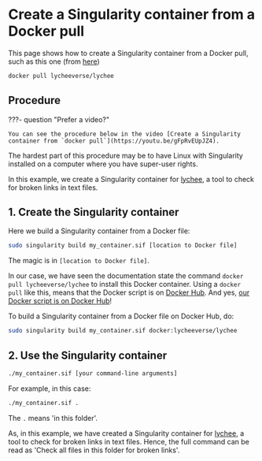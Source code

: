 # Create a Singularity container from a Docker pull

This page shows how to create a Singularity container from a Docker pull,
such as this one (from [here](https://github.com/lycheeverse/lychee?tab=readme-ov-file#docker))

```bash
docker pull lycheeverse/lychee
```

## Procedure

???- question "Prefer a video?"

    You can see the procedure below in the video [Create a Singularity container from `docker pull`](https://youtu.be/gFpRvEUpJZ4).

The hardest part of this procedure may be to have
Linux with Singularity installed on a computer where you have
super-user rights.

In this example, we create a Singularity container
for [lychee](https://github.com/lycheeverse/lychee),
a tool to check for broken links in text files.

## 1. Create the Singularity container

Here we build a Singularity container from a Docker file:

```bash
sudo singularity build my_container.sif [location to Docker file]
```

The magic is in `[location to Docker file]`.

In our case, we have seen the documentation state the command `docker pull lycheeverse/lychee`
to install this Docker container. Using a `docker pull` like this, means that
the Docker script is on [Docker Hub](https://hub.docker.com).
And yes, [our Docker script is on Docker Hub](https://hub.docker.com/r/lycheeverse/lychee)!

To build a Singularity container from a Docker file on Docker Hub, do:

```bash
sudo singularity build my_container.sif docker:lycheeverse/lychee
```

## 2. Use the Singularity container

```bash
./my_container.sif [your command-line arguments]
```

For example, in this case:

```bash
./my_container.sif .
```

The `.` means 'in this folder'.

As, in this example, we have created a Singularity container
for [lychee](https://github.com/lycheeverse/lychee),
a tool to check for broken links in text files.
Hence, the full command can be read as
'Check all files in this folder for broken links'.
